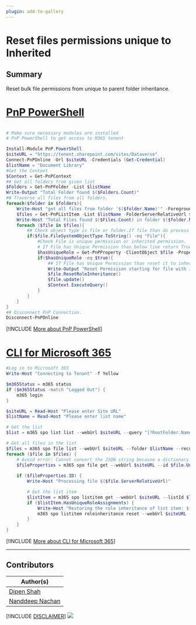 ```yaml
---
plugin: add-to-gallery
---
```


# Reset files permissions unique to Inherited

## Summary
Reset bulk file permissions  from unique to parent folder inheritance.

# [PnP PowerShell](#tab/pnpps)
```powershell

# Make sure necessary modules are installed
# PnP PowerShell to get access to M365 tenent

Install-Module PnP.PowerShell
$siteURL = "https://tenent.sharepoint.com/sites/Dataverse"
Connect-PnPOnline -Url $siteURL -Credentials (Get-Credential)
$listName = "Document Library"
#Get the Context
$Context = Get-PnPContext
## Get all folders from given list
$Folders = Get-PnPFolder -List $listName
Write-Output "Total Folder found $($Folders.Count)"
## Traverse all files from all folders.
foreach($folder in $folders){
    Write-Host "get all files from folder '$($folder.Name)'" -ForegroundColor DarkGreen
    $files = Get-PnPListItem -List $listName -FolderServerRelativeUrl $folder.ServerRelativeUrl
    Write-Host "Total Files found $($Files.Count) in folder $($folder.Name)" -ForegroundColor DarkGreen
    foreach ($file in $files){
        ## Check object type is file or folder.If file than do process else do nothing.
        if($file.FileSystemObjectType.ToString() -eq "File"){
            #Check File is unique permission or inherited permission.
            # If File has Unique Permission than below line return True else False
            $hasUniqueRole = Get-PnPProperty -ClientObject $file -Property HasUniqueRoleAssignments
            if($hasUniqueRole -eq $true){
                ## If File has Unique Permission than reset it to inherited permission from parent folder.
                Write-Output "Reset Permisison starting for file with id $($file.Id)" -ForegroundColor DarkGreen
                $file.ResetRoleInheritance()
                $file.update()
                $Context.ExecuteQuery()
            }
        }
    }
}
## Disconnect PnP Connection.
Disconnect-PnPOnline
```
[!INCLUDE [More about PnP PowerShell](../../docfx/includes/MORE-PNPPS.md)]


# [CLI for Microsoft 365](#tab/cli-m365-ps)
```powershell
#Log in to Microsoft 365
Write-Host "Connecting to Tenant" -f Yellow

$m365Status = m365 status
if ($m365Status -match "Logged Out") {
    m365 login
}

$siteURL = Read-Host "Please enter Site URL"
$listName = Read-Host "Please enter list name"

# Get the list
$list = m365 spo list list --webUrl $siteURL --query "[?RootFolder.Name == '$listName']" --output json | ConvertFrom-Json

# Get all files in the list
$files = m365 spo file list --webUrl $siteURL --folder $listName --recursive --output json | ConvertFrom-Json
foreach ($file in $files) {
    # Avoid error: Cannot convert the JSON string because a dictionary that was converted from the string contains the duplicated keys 'Id' and 'ID'
    $fileProperties = m365 spo file get --webUrl $siteURL --id $file.UniqueId --asListItem --output json | ForEach-Object { $_.replace("Id", "_Id") } | ConvertFrom-Json
    
    if ($fileProperties.ID) {
        Write-Host "Processing file $($file.ServerRelativeUrl)"

        # Get the list item
        $listItem = m365 spo listitem get --webUrl $siteURL --listId $list.Id --id $fileProperties.ID --properties "HasUniqueRoleAssignments" | ConvertFrom-Json
        if ($listItem.HasUniqueRoleAssignments) {
            Write-Host "Restoring the role inheritance of list item: $($file.ServerRelativeUrl)"
            m365 spo listitem roleinheritance reset --webUrl $siteURL --listItemId $fileProperties.ID --listId $list.Id
        }
    }
}
```
[!INCLUDE [More about CLI for Microsoft 365](../../docfx/includes/MORE-CLIM365.md)]
***

## Contributors

| Author(s) |
|-----------|
| [Dipen Shah](https://github.com/dips365) |
| [Nanddeep Nachan](https://github.com/nanddeepn) |


[!INCLUDE [DISCLAIMER](../../docfx/includes/DISCLAIMER.md)]
<img src="https://m365-visitor-stats.azurewebsites.net/script-samples/scripts/reset-files-permission-unique-to-inherited" aria-hidden="true" />
